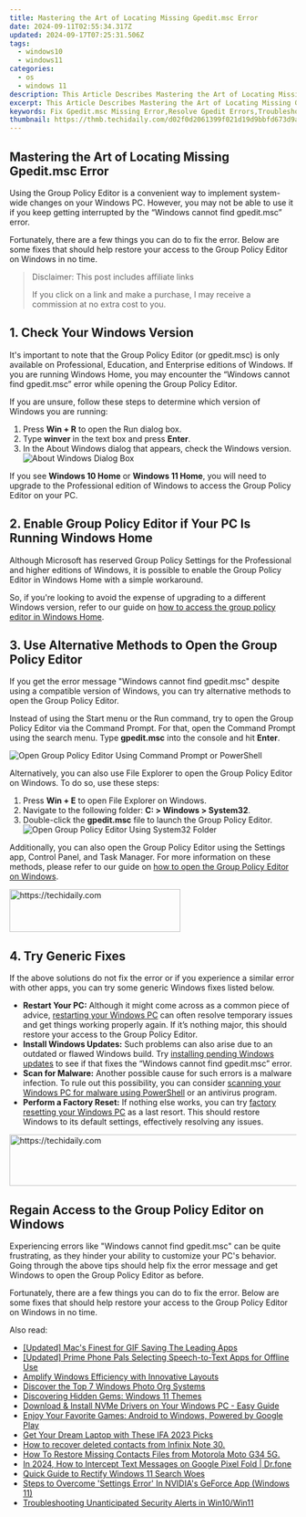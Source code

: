 ```yaml
---
title: Mastering the Art of Locating Missing Gpedit.msc Error
date: 2024-09-11T02:55:34.317Z
updated: 2024-09-17T07:25:31.506Z
tags:
  - windows10
  - windows11
categories:
  - os
  - windows 11
description: This Article Describes Mastering the Art of Locating Missing Gpedit.msc Error
excerpt: This Article Describes Mastering the Art of Locating Missing Gpedit.msc Error
keywords: Fix Gpedit.msc Missing Error,Resolve Gpedit Errors,Troubleshoot Gpedit.msc Issue,Locate Gpedit Faulty Windows,Mend Gpedit Access Failures,Correct Disabled Group Policy,Address Gpedit Application Problems
thumbnail: https://thmb.techidaily.com/d02f0d2061399f021d19d9bbfd673d9a86e50237396b8522657b45e5482dbe37.jpg
---
```


## Mastering the Art of Locating Missing Gpedit.msc Error

 Using the Group Policy Editor is a convenient way to implement system-wide changes on your Windows PC. However, you may not be able to use it if you keep getting interrupted by the “Windows cannot find gpedit.msc” error.

 Fortunately, there are a few things you can do to fix the error. Below are some fixes that should help restore your access to the Group Policy Editor on Windows in no time.

>  Disclaimer: This post includes affiliate links
>
>  If you click on a link and make a purchase, I may receive a commission at no extra cost to you.
>

## 1\. Check Your Windows Version

 It's important to note that the Group Policy Editor (or gpedit.msc) is only available on Professional, Education, and Enterprise editions of Windows. If you are running Windows Home, you may encounter the “Windows cannot find gpedit.msc” error while opening the Group Policy Editor.

 If you are unsure, follow these steps to determine which version of Windows you are running:

1. Press **Win + R** to open the Run dialog box.
2. Type **winver** in the text box and press **Enter**.
3. In the About Windows dialog that appears, check the Windows version.  
![About Windows Dialog Box](https://static1.makeuseofimages.com/wordpress/wp-content/uploads/2023/08/about-windows-dialog-box.jpg)

 If you see **Windows 10 Home** or **Windows 11 Home**, you will need to upgrade to the Professional edition of Windows to access the Group Policy Editor on your PC.

## 2\. Enable Group Policy Editor if Your PC Is Running Windows Home

 Although Microsoft has reserved Group Policy Settings for the Professional and higher editions of Windows, it is possible to enable the Group Policy Editor in Windows Home with a simple workaround.

 So, if you're looking to avoid the expense of upgrading to a different Windows version, refer to our guide on [how to access the group policy editor in Windows Home](https://www.makeuseof.com/tag/access-group-policy-editor-even-windows-home-settings-try/).

## 3\. Use Alternative Methods to Open the Group Policy Editor

 If you get the error message "Windows cannot find gpedit.msc" despite using a compatible version of Windows, you can try alternative methods to open the Group Policy Editor.

 Instead of using the Start menu or the Run command, try to open the Group Policy Editor via the Command Prompt. For that, open the Command Prompt using the search menu. Type **gpedit.msc** into the console and hit **Enter**.

![Open Group Policy Editor Using Command Prompt or PowerShell](https://static1.makeuseofimages.com/wordpress/wp-content/uploads/2022/12/open-group-policy-editor-using-command-prompt-or-powershell.jpg)

 Alternatively, you can also use File Explorer to open the Group Policy Editor on Windows. To do so, use these steps:

1. Press **Win + E** to open File Explorer on Windows.
2. Navigate to the following folder: **C: > Windows > System32**.
3. Double-click the **gpedit.msc** file to launch the Group Policy Editor.  
![Open Group Policy Editor Using System32 Folder](https://static1.makeuseofimages.com/wordpress/wp-content/uploads/2022/12/open-group-policy-editor-using-system32-folder.jpg)

 Additionally, you can also open the Group Policy Editor using the Settings app, Control Panel, and Task Manager. For more information on these methods, please refer to our guide on [how to open the Group Policy Editor on Windows](https://www.makeuseof.com/windows-11-open-local-group-policy-editor/).

<!-- affiliate ads begin -->
<a href="https://25home.pxf.io/c/5597632/2123475/16836" target="_top" id="2123475">
  <img src="//a.impactradius-go.com/display-ad/16836-2123475" border="0" alt="https://techidaily.com" width="300" height="75"/>
</a>
<img height="0" width="0" src="https://25home.pxf.io/i/5597632/2123475/16836" style="position:absolute;visibility:hidden;" border="0" />
<!-- affiliate ads end -->

## 4\. Try Generic Fixes

 If the above solutions do not fix the error or if you experience a similar error with other apps, you can try some generic Windows fixes listed below.

* **Restart Your PC:** Although it might come across as a common piece of advice, [restarting your Windows PC](https://www.makeuseof.com/windows-restart-methods/) can often resolve temporary issues and get things working properly again. If it’s nothing major, this should restore your access to the Group Policy Editor.
* **Install Windows Updates:** Such problems can also arise due to an outdated or flawed Windows build. Try [installing pending Windows updates](https://www.makeuseof.com/update-windows-manually/) to see if that fixes the “Windows cannot find gpedit.msc” error.
* **Scan for Malware:** Another possible cause for such errors is a malware infection. To rule out this possibility, you can consider [scanning your Windows PC for malware using PowerShell](https://www.makeuseof.com/how-to-use-powershell-to-scan-windows-10-for-malware/) or an antivirus program.
* **Perform a Factory Reset:** If nothing else works, you can try [factory resetting your Windows PC](https://www.makeuseof.com/tag/4-ways-factory-reset-windows-computer/) as a last resort. This should restore Windows to its default settings, effectively resolving any issues.

<!-- affiliate ads begin -->
<a href="https://ephamedtechinc.pxf.io/c/5597632/2137211/26400" target="_top" id="2137211">
  <img src="//a.impactradius-go.com/display-ad/26400-2137211" border="0" alt="https://techidaily.com" width="728" height="90"/>
</a>
<img height="0" width="0" src="https://ephamedtechinc.pxf.io/i/5597632/2137211/26400" style="position:absolute;visibility:hidden;" border="0" />
<!-- affiliate ads end -->

## Regain Access to the Group Policy Editor on Windows

 Experiencing errors like "Windows cannot find gpedit.msc" can be quite frustrating, as they hinder your ability to customize your PC's behavior. Going through the above tips should help fix the error message and get Windows to open the Group Policy Editor as before.

 Fortunately, there are a few things you can do to fix the error. Below are some fixes that should help restore your access to the Group Policy Editor on Windows in no time.

<span class="atpl-alsoreadstyle">Also read:</span>
<div><ul>
<li><a href="https://remote-screen-capture.techidaily.com/updated-macs-finest-for-gif-saving-the-leading-apps/"><u>[Updated] Mac's Finest for GIF Saving The Leading Apps</u></a></li>
<li><a href="https://extra-guidance.techidaily.com/updated-prime-phone-pals-selecting-speech-to-text-apps-for-offline-use/"><u>[Updated] Prime Phone Pals Selecting Speech-to-Text Apps for Offline Use</u></a></li>
<li><a href="https://windows11.techidaily.com/amplify-windows-efficiency-with-innovative-layouts/"><u>Amplify Windows Efficiency with Innovative Layouts</u></a></li>
<li><a href="https://win11-tips.techidaily.com/discover-the-top-7-windows-photo-org-systems/"><u>Discover the Top 7 Windows Photo Org Systems</u></a></li>
<li><a href="https://win11-tips.techidaily.com/discovering-hidden-gems-windows-11-themes/"><u>Discovering Hidden Gems: Windows 11 Themes</u></a></li>
<li><a href="https://hardware-help.techidaily.com/download-and-install-nvme-drivers-on-your-windows-pc-easy-guide/"><u>Download & Install NVMe Drivers on Your Windows PC - Easy Guide</u></a></li>
<li><a href="https://win11-tips.techidaily.com/enjoy-your-favorite-games-android-to-windows-powered-by-google-play/"><u>Enjoy Your Favorite Games: Android to Windows, Powered by Google Play</u></a></li>
<li><a href="https://win11-tips.techidaily.com/get-your-dream-laptop-with-these-ifa-2023-picks/"><u>Get Your Dream Laptop with These IFA 2023 Picks</u></a></li>
<li><a href="https://blog-min.techidaily.com/how-to-recover-deleted-contacts-from-infinix-note-30-by-fonelab-android-recover-contacts/"><u>How to recover deleted contacts from Infinix Note 30.</u></a></li>
<li><a href="https://blog-min.techidaily.com/how-to-restore-missing-contacts-files-from-motorola-moto-g34-5g-by-fonelab-android-recover-contacts/"><u>How To Restore Missing Contacts Files from Motorola Moto G34 5G.</u></a></li>
<li><a href="https://android-location-track.techidaily.com/in-2024-how-to-intercept-text-messages-on-google-pixel-fold-drfone-by-drfone-virtual-android/"><u>In 2024, How to Intercept Text Messages on Google Pixel Fold | Dr.fone</u></a></li>
<li><a href="https://win11-tips.techidaily.com/quick-guide-to-rectify-windows-11-search-woes/"><u>Quick Guide to Rectify Windows 11 Search Woes</u></a></li>
<li><a href="https://win11.techidaily.com/steps-to-overcome-settings-error-in-nvidias-geforce-app-windows-11/"><u>Steps to Overcome 'Settings Error' In NVIDIA's GeForce App (Windows 11)</u></a></li>
<li><a href="https://win11-tips.techidaily.com/troubleshooting-unanticipated-security-alerts-in-win10win11/"><u>Troubleshooting Unanticipated Security Alerts in Win10/Win11</u></a></li>
</ul></div>

<ins class="adsbygoogle"
      style="display:block"
      data-ad-client="ca-pub-7571918770474297"
      data-ad-slot="8358498916"
      data-ad-format="auto"
      data-full-width-responsive="true"></ins>
    